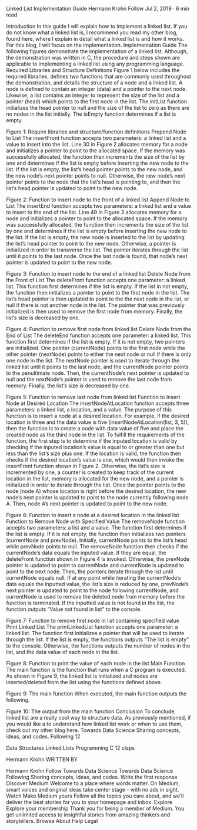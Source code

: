 
Linked List Implementation Guide
Hermann Krohn
Follow
Jul 2, 2019 · 6 min read

Introduction
In this guide I will explain how to implement a linked list. If you do not know what a linked list is, I recommend you read my other blog, found here, where I explain in detail what a linked list is and how it works. For this blog, I will focus on the implementation.
Implementation Guide
The following figures demonstrate the implementation of a linked list. Although, the demonstration was written in C, the procedure and steps shown are applicable to implementing a linked list using any programming language.
Required Libraries and Structure Definitions
Figure 1 below includes the required libraries, defines two functions that are commonly used throughout the demonstration, and details the structure of a node and a linked list. A node is defined to contain an integer (data) and a pointer to the next node. Likewise, a list contains an integer to represent the size of the list and a pointer (head) which points to the first node in the list. The initList function initializes the head pointer to null and the size of the list to zero as there are no nodes in the list initially. The isEmpty function determines if a list is empty.

Figure 1: Require libraries and structure/function definitions
Prepend Node to List
The insertFront function accepts two parameters: a linked list and a value to insert into the list. Line 30 in Figure 2 allocates memory for a node and initializes a pointer to point to the allocated space. If the memory was successfully allocated, the function then increments the size of the list by one and determines if the list is empty before inserting the new node to the list. If the list is empty, the list’s head pointer points to the new node, and the new node’s next pointer points to null. Otherwise, the new node’s next pointer points to the node that the list’s head is pointing to, and then the list’s head pointer is updated to point to the new node.

Figure 2: Function to insert node to the front of a linked list
Append Node to List
The insertEnd function accepts two parameters: a linked list and a value to insert to the end of the list. Line 49 in Figure 3 allocates memory for a node and initializes a pointer to point to the allocated space. If the memory was successfully allocated, the function then increments the size of the list by one and determines if the list is empty before inserting the new node to the list. If the list is empty, the new node is inserted to the list by updating the list’s head pointer to point to the new node. Otherwise, a pointer is initialized in order to transverse the list. The pointer iterates through the list until it points to the last node. Once the last node is found, that node’s next pointer is updated to point to the new node.

Figure 3: Function to insert node to the end of a linked list
Delete Node from the Front of List
The deleteFront function accepts one parameter: a linked list. This function first determines if the list is empty. If the list in not empty, the function then initializes a pointer to point to the first node in the list. The list’s head pointer is then updated to point to the the next node in the list, or null if there is not another node in the list. The pointer that was previously initialized is then used to remove the first node from memory. Finally, the list’s size is decreased by one.

Figure 4: Function to remove first node from linked list
Delete Node from the End of List
The deleteEnd function accepts one parameter: a linked list. This function first determines if the list is empty. If it is not empty, two pointers are initialized. One pointer (currentNode) points to the first node while the other pointer (nextNode) points to either the next node or null if there is only one node in the list. The nextNode pointer is used to iterate through the linked list until it points to the last node, and the currentNode pointer points to the penultimate node. Then, the currentNode’s next pointer is updated to null and the nextNode’s pointer is used to remove the last node from memory. Finally, the list’s size is decreased by one.

Figure 5: Function to remove last node from linked list
Function to Insert Node at Desired Location
The insertNodeAtLocation function accepts three parameters: a linked list, a location, and a value. The purpose of this function is to insert a node at a desired location. For example, if the desired location is three and the data value is five (insertNodeAtLocation(list, 3, 5)), then the function is to create a node with data value of five and place the created node as the third node in the list. To fulfill the requirements of the function, the first step is to determine if the inputed location is valid by checking if the inputed location’s value is equal to or greater than one but less than the list’s size plus one. If the location is valid, the function then checks if the desired location’s value is one, which would then invoke the insertFront function shown in Figure 2. Otherwise, the list’s size is incremented by one, a counter is created to keep track of the current location in the list, memory is allocated for the new node, and a pointer is initialized in order to iterate through the list. Once the pointer points to the node (node A) whose location is right before the desired location, the new node’s next pointer is updated to point to the node currently following node A. Then, node A’s next pointer is updated to point to the new node.

Figure 6: Function to insert a node at a desired location in the linked list
Function to Remove Node with Specified Value
The removeNode function accepts two parameters: a list and a value. The function first determines if the list is empty. If it is not empty, the function then initializes two pointers (currentNode and prevNode). Initially, currentNode points to the list’s head while prevNode points to null. The removeNode function then checks if the currentNode’s data equals the inputed value. If they are equal, the deleteFront function shown in Figure 4 is invoked. Otherwise, the prevNode pointer is updated to point to currentNode and currentNode is updated to point to the next node. Then, the pointers iterate through the list until currentNode equals null. If at any point while iterating the currentNode’s data equals the inputted value, the list’s size is reduced by one, prevNode’s next pointer is updated to point to the node following currentNode, and currentNode is used to remove the deleted node from memory before the function is terminated. If the inputted value is not found in the list, the function outputs “Value not found in list” to the console.

Figure 7: Function to remove first node in list containing specified value
Print Linked List
The printLinkedList function accepts one parameter: a linked list. The function first initializes a pointer that will be used to iterate through the list. If the list is empty, the functions outputs “The list is empty” to the console. Otherwise, the functions outputs the number of nodes in the list, and the data value of each node in the list.

Figure 8: Function to print the value of each node in the list
Main Function
The main function is the function that runs when a C program is executed. As shown in Figure 9, the linked list is initialized and nodes are inserted/deleted from the list using the functions defined above.

Figure 9: The main function
When executed, the main function outputs the following.

Figure 10: The output from the main function
Conclusion
To conclude, linked list are a really cool way to structure data. As previously mentioned, if you would like a to understand how linked list work or when to use them, check out my other blog here.
Towards Data Science
Sharing concepts, ideas, and codes.
Following
12

Data Structures
Linked Lists
Programming
C
12 claps


Hermann Krohn
WRITTEN BY

Hermann Krohn
Follow
Towards Data Science
Towards Data Science
Following
Sharing concepts, ideas, and codes.
Write the first response
Discover Medium
Welcome to a place where words matter. On Medium, smart voices and original ideas take center stage - with no ads in sight. Watch
Make Medium yours
Follow all the topics you care about, and we’ll deliver the best stories for you to your homepage and inbox. Explore
Explore your membership
Thank you for being a member of Medium. You get unlimited access to insightful stories from amazing thinkers and storytellers. Browse
About
Help
Legal